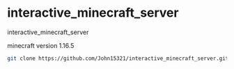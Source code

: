 # interactive_minecraft_server
interactive_minecraft_server


minecraft version 1.16.5

```bash
git clone https://github.com/John15321/interactive_minecraft_server.git && cd interactive_minecraft_server && chmod +x * && ./setup.sh
```